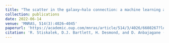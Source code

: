 ```yaml
---
title: "The scatter in the galaxy–halo connection: a machine learning analysis"
collection: publications
date: 2022-06-14
venue: 'MNRAS, 514(3):4026–4045'
paperurl: 'https://academic.oup.com/mnras/article/514/3/4026/6608267?login=true'
citation: 'R. Stiskalek, D.J. Bartlett, H. Desmond, and D. Anbajagane (2022). &quot;The scatter in the galaxy–halo connection: a machine learning analysis.&quot; <i>MNRAS, 514(3):4026–4045</i>.' 
---
```


